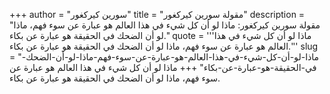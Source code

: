 +++
author = "سورين كيركغور"
title = "مقولة سورين كيركغور"
description = "مقولة سورين كيركغور: ماذا لو أن كل شيء في هذا العالم هو عبارة عن سوء فهم، ماذا لو أن الضحك في الحقيقة هو عبارة عن بكاء."
quote = '''ماذا لو أن كل شيء في هذا العالم هو عبارة عن سوء فهم، ماذا لو أن الضحك في الحقيقة هو عبارة عن بكاء.''' 
slug = "ماذا-لو-أن-كل-شيء-في-هذا-العالم-هو-عبارة-عن-سوء-فهم-ماذا-لو-أن-الضحك-في-الحقيقة-هو-عبارة-عن-بكاء"
+++
ماذا لو أن كل شيء في هذا العالم هو عبارة عن سوء فهم، ماذا لو أن الضحك في الحقيقة هو عبارة عن بكاء.
